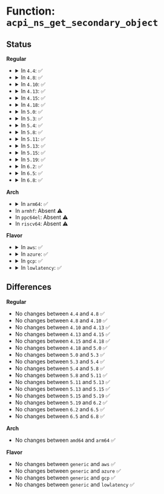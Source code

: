 # Function: <code>acpi_ns_get_secondary_object</code>

## Status
<b>Regular</b>
<ul>
<li>
<details>
<summary>In <code>4.4</code>: ✅</summary>

```c
union acpi_operand_object *acpi_ns_get_secondary_object(union acpi_operand_object *obj_desc);
```

**Collision:** Unique Global

**Inline:** No

**Transformation:** False

**Instances:**

```
In drivers/acpi/acpica/nsobject.c (ffffffff8149d76a)
Location: drivers/acpi/acpica/nsobject.c:313
Inline: False
Direct callers:
  - drivers/acpi/acpica/dsargs.c:acpi_ds_get_buffer_field_arguments
  - drivers/acpi/acpica/dsargs.c:acpi_ds_get_bank_field_arguments
  - drivers/acpi/acpica/dsargs.c:acpi_ds_get_region_arguments
  - drivers/acpi/acpica/evregion.c:acpi_ev_address_space_dispatch
  - drivers/acpi/acpica/evregion.c:acpi_ev_execute_reg_method
  - drivers/acpi/acpica/evregion.c:acpi_ev_detach_region
  - drivers/acpi/acpica/evrgnini.c:acpi_ev_initialize_region
  - drivers/acpi/acpica/utdelete.c:acpi_ut_update_ref_count
  - drivers/acpi/acpica/utdelete.c:acpi_ut_update_ref_count
```
**Symbols:**

```
ffffffff8149d76a-ffffffff8149d797: acpi_ns_get_secondary_object (STB_GLOBAL)
```
</details>
</li>
<li>
<details>
<summary>In <code>4.8</code>: ✅</summary>

```c
union acpi_operand_object *acpi_ns_get_secondary_object(union acpi_operand_object *obj_desc);
```

**Collision:** Unique Global

**Inline:** No

**Transformation:** False

**Instances:**

```
In drivers/acpi/acpica/nsobject.c (ffffffff814ec9b0)
Location: drivers/acpi/acpica/nsobject.c:313
Inline: False
Direct callers:
  - drivers/acpi/acpica/dsargs.c:acpi_ds_get_region_arguments
  - drivers/acpi/acpica/dsargs.c:acpi_ds_get_bank_field_arguments
  - drivers/acpi/acpica/dsargs.c:acpi_ds_get_buffer_field_arguments
  - drivers/acpi/acpica/evregion.c:acpi_ev_detach_region
  - drivers/acpi/acpica/evregion.c:acpi_ev_address_space_dispatch
  - drivers/acpi/acpica/excreate.c:acpi_ex_create_region
  - drivers/acpi/acpica/utdelete.c:acpi_ut_update_ref_count
  - drivers/acpi/acpica/utdelete.c:acpi_ut_update_ref_count
```
**Symbols:**

```
ffffffff814ec9b0-ffffffff814ec9e2: acpi_ns_get_secondary_object (STB_GLOBAL)
```
</details>
</li>
<li>
<details>
<summary>In <code>4.10</code>: ✅</summary>

```c
union acpi_operand_object *acpi_ns_get_secondary_object(union acpi_operand_object *obj_desc);
```

**Collision:** Unique Global

**Inline:** No

**Transformation:** False

**Instances:**

```
In drivers/acpi/acpica/nsobject.c (ffffffff8150f271)
Location: drivers/acpi/acpica/nsobject.c:313
Inline: False
Direct callers:
  - drivers/acpi/acpica/dsargs.c:acpi_ds_get_region_arguments
  - drivers/acpi/acpica/dsargs.c:acpi_ds_get_bank_field_arguments
  - drivers/acpi/acpica/dsargs.c:acpi_ds_get_buffer_field_arguments
  - drivers/acpi/acpica/evregion.c:acpi_ev_detach_region
  - drivers/acpi/acpica/evregion.c:acpi_ev_address_space_dispatch
  - drivers/acpi/acpica/excreate.c:acpi_ex_create_region
  - drivers/acpi/acpica/utdelete.c:acpi_ut_update_ref_count
  - drivers/acpi/acpica/utdelete.c:acpi_ut_update_ref_count
```
**Symbols:**

```
ffffffff8150f271-ffffffff8150f2a3: acpi_ns_get_secondary_object (STB_GLOBAL)
```
</details>
</li>
<li>
<details>
<summary>In <code>4.13</code>: ✅</summary>

```c
union acpi_operand_object *acpi_ns_get_secondary_object(union acpi_operand_object *obj_desc);
```

**Collision:** Unique Global

**Inline:** No

**Transformation:** False

**Instances:**

```
In drivers/acpi/acpica/nsobject.c (ffffffff8151f92c)
Location: drivers/acpi/acpica/nsobject.c:313
Inline: False
Direct callers:
  - drivers/acpi/acpica/dsargs.c:acpi_ds_get_region_arguments
  - drivers/acpi/acpica/dsargs.c:acpi_ds_get_bank_field_arguments
  - drivers/acpi/acpica/dsargs.c:acpi_ds_get_buffer_field_arguments
  - drivers/acpi/acpica/evregion.c:acpi_ev_detach_region
  - drivers/acpi/acpica/evregion.c:acpi_ev_address_space_dispatch
  - drivers/acpi/acpica/excreate.c:acpi_ex_create_region
```
**Symbols:**

```
ffffffff8151f92c-ffffffff8151f955: acpi_ns_get_secondary_object (STB_GLOBAL)
```
</details>
</li>
<li>
<details>
<summary>In <code>4.15</code>: ✅</summary>

```c
union acpi_operand_object *acpi_ns_get_secondary_object(union acpi_operand_object *obj_desc);
```

**Collision:** Unique Global

**Inline:** No

**Transformation:** False

**Instances:**

```
In drivers/acpi/acpica/nsobject.c (ffffffff81572a29)
Location: drivers/acpi/acpica/nsobject.c:313
Inline: False
Direct callers:
  - drivers/acpi/acpica/dsargs.c:acpi_ds_get_region_arguments
  - drivers/acpi/acpica/dsargs.c:acpi_ds_get_bank_field_arguments
  - drivers/acpi/acpica/dsargs.c:acpi_ds_get_buffer_field_arguments
  - drivers/acpi/acpica/evregion.c:acpi_ev_detach_region
  - drivers/acpi/acpica/evregion.c:acpi_ev_address_space_dispatch
  - drivers/acpi/acpica/excreate.c:acpi_ex_create_region
  - drivers/acpi/acpica/dbstats.c:acpi_db_enumerate_object
```
**Symbols:**

```
ffffffff81572a29-ffffffff81572ab9: acpi_ns_get_secondary_object (STB_GLOBAL)
```
</details>
</li>
<li>
<details>
<summary>In <code>4.18</code>: ✅</summary>

```c
union acpi_operand_object *acpi_ns_get_secondary_object(union acpi_operand_object *obj_desc);
```

**Collision:** Unique Global

**Inline:** No

**Transformation:** False

**Instances:**

```
In drivers/acpi/acpica/nsobject.c (ffffffff815a9996)
Location: drivers/acpi/acpica/nsobject.c:277
Inline: False
Direct callers:
  - drivers/acpi/osl.c:acpi_deactivate_mem_region
  - drivers/acpi/acpica/dsargs.c:acpi_ds_get_region_arguments
  - drivers/acpi/acpica/dsargs.c:acpi_ds_get_bank_field_arguments
  - drivers/acpi/acpica/dsargs.c:acpi_ds_get_buffer_field_arguments
  - drivers/acpi/acpica/evregion.c:acpi_ev_detach_region
  - drivers/acpi/acpica/evregion.c:acpi_ev_address_space_dispatch
  - drivers/acpi/acpica/excreate.c:acpi_ex_create_region
  - drivers/acpi/acpica/dbstats.c:acpi_db_enumerate_object
```
**Symbols:**

```
ffffffff815a9996-ffffffff815a9a26: acpi_ns_get_secondary_object (STB_GLOBAL)
```
</details>
</li>
<li>
<details>
<summary>In <code>5.0</code>: ✅</summary>

```c
union acpi_operand_object *acpi_ns_get_secondary_object(union acpi_operand_object *obj_desc);
```

**Collision:** Unique Global

**Inline:** No

**Transformation:** False

**Instances:**

```
In drivers/acpi/acpica/nsobject.c (ffffffff815c283e)
Location: drivers/acpi/acpica/nsobject.c:277
Inline: False
Direct callers:
  - drivers/acpi/osl.c:acpi_deactivate_mem_region
  - drivers/acpi/acpica/dsargs.c:acpi_ds_get_region_arguments
  - drivers/acpi/acpica/dsargs.c:acpi_ds_get_bank_field_arguments
  - drivers/acpi/acpica/dsargs.c:acpi_ds_get_buffer_field_arguments
  - drivers/acpi/acpica/evregion.c:acpi_ev_detach_region
  - drivers/acpi/acpica/evregion.c:acpi_ev_address_space_dispatch
  - drivers/acpi/acpica/excreate.c:acpi_ex_create_region
  - drivers/acpi/acpica/dbstats.c:acpi_db_enumerate_object
```
**Symbols:**

```
ffffffff815c283e-ffffffff815c28ce: acpi_ns_get_secondary_object (STB_GLOBAL)
```
</details>
</li>
<li>
<details>
<summary>In <code>5.3</code>: ✅</summary>

```c
union acpi_operand_object *acpi_ns_get_secondary_object(union acpi_operand_object *obj_desc);
```

**Collision:** Unique Global

**Inline:** No

**Transformation:** False

**Instances:**

```
In drivers/acpi/acpica/nsobject.c (ffffffff815f4239)
Location: drivers/acpi/acpica/nsobject.c:281
Inline: False
Direct callers:
  - drivers/acpi/osl.c:acpi_deactivate_mem_region
  - drivers/acpi/acpica/dsargs.c:acpi_ds_get_region_arguments
  - drivers/acpi/acpica/dsargs.c:acpi_ds_get_bank_field_arguments
  - drivers/acpi/acpica/dsargs.c:acpi_ds_get_buffer_field_arguments
  - drivers/acpi/acpica/evregion.c:acpi_ev_detach_region
  - drivers/acpi/acpica/evregion.c:acpi_ev_address_space_dispatch
  - drivers/acpi/acpica/excreate.c:acpi_ex_create_region
  - drivers/acpi/acpica/utdelete.c:acpi_ut_delete_internal_obj
  - drivers/acpi/acpica/utdelete.c:acpi_ut_delete_internal_obj
  - drivers/acpi/acpica/dbstats.c:acpi_db_enumerate_object
```
**Symbols:**

```
ffffffff815f4239-ffffffff815f42d0: acpi_ns_get_secondary_object (STB_GLOBAL)
```
</details>
</li>
<li>
<details>
<summary>In <code>5.4</code>: ✅</summary>

```c
union acpi_operand_object *acpi_ns_get_secondary_object(union acpi_operand_object *obj_desc);
```

**Collision:** Unique Global

**Inline:** No

**Transformation:** False

**Instances:**

```
In drivers/acpi/acpica/nsobject.c (ffffffff816156d8)
Location: drivers/acpi/acpica/nsobject.c:281
Inline: False
Direct callers:
  - drivers/acpi/osl.c:acpi_deactivate_mem_region
  - drivers/acpi/acpica/dsargs.c:acpi_ds_get_region_arguments
  - drivers/acpi/acpica/dsargs.c:acpi_ds_get_bank_field_arguments
  - drivers/acpi/acpica/dsargs.c:acpi_ds_get_buffer_field_arguments
  - drivers/acpi/acpica/evregion.c:acpi_ev_detach_region
  - drivers/acpi/acpica/evregion.c:acpi_ev_address_space_dispatch
  - drivers/acpi/acpica/excreate.c:acpi_ex_create_region
  - drivers/acpi/acpica/utdelete.c:acpi_ut_delete_internal_obj
  - drivers/acpi/acpica/utdelete.c:acpi_ut_delete_internal_obj
  - drivers/acpi/acpica/dbstats.c:acpi_db_enumerate_object
```
**Symbols:**

```
ffffffff816156d8-ffffffff8161576f: acpi_ns_get_secondary_object (STB_GLOBAL)
```
</details>
</li>
<li>
<details>
<summary>In <code>5.8</code>: ✅</summary>

```c
union acpi_operand_object *acpi_ns_get_secondary_object(union acpi_operand_object *obj_desc);
```

**Collision:** Unique Global

**Inline:** No

**Transformation:** False

**Instances:**

```
In drivers/acpi/acpica/nsobject.c (ffffffff816c1bf9)
Location: drivers/acpi/acpica/nsobject.c:281
Inline: False
Direct callers:
  - drivers/acpi/osl.c:acpi_deactivate_mem_region
  - drivers/acpi/acpica/dsargs.c:acpi_ds_get_region_arguments
  - drivers/acpi/acpica/dsargs.c:acpi_ds_get_bank_field_arguments
  - drivers/acpi/acpica/dsargs.c:acpi_ds_get_buffer_field_arguments
  - drivers/acpi/acpica/evregion.c:acpi_ev_detach_region
  - drivers/acpi/acpica/evregion.c:acpi_ev_address_space_dispatch
  - drivers/acpi/acpica/excreate.c:acpi_ex_create_region
  - drivers/acpi/acpica/utdelete.c:acpi_ut_delete_internal_obj
  - drivers/acpi/acpica/utdelete.c:acpi_ut_delete_internal_obj
  - drivers/acpi/acpica/dbstats.c:acpi_db_enumerate_object
```
**Symbols:**

```
ffffffff816c1bf9-ffffffff816c1c90: acpi_ns_get_secondary_object (STB_GLOBAL)
```
</details>
</li>
<li>
<details>
<summary>In <code>5.11</code>: ✅</summary>

```c
union acpi_operand_object *acpi_ns_get_secondary_object(union acpi_operand_object *obj_desc);
```

**Collision:** Unique Global

**Inline:** No

**Transformation:** False

**Instances:**

```
In drivers/acpi/acpica/nsobject.c (ffffffff816df761)
Location: drivers/acpi/acpica/nsobject.c:281
Inline: False
Direct callers:
  - drivers/acpi/osl.c:acpi_deactivate_mem_region
  - drivers/acpi/acpica/dsargs.c:acpi_ds_get_region_arguments
  - drivers/acpi/acpica/dsargs.c:acpi_ds_get_bank_field_arguments
  - drivers/acpi/acpica/dsargs.c:acpi_ds_get_buffer_field_arguments
  - drivers/acpi/acpica/evregion.c:acpi_ev_detach_region
  - drivers/acpi/acpica/evregion.c:acpi_ev_address_space_dispatch
  - drivers/acpi/acpica/excreate.c:acpi_ex_create_region
  - drivers/acpi/acpica/utdelete.c:acpi_ut_delete_internal_obj
  - drivers/acpi/acpica/utdelete.c:acpi_ut_delete_internal_obj
  - drivers/acpi/acpica/dbstats.c:acpi_db_enumerate_object
```
**Symbols:**

```
ffffffff816df761-ffffffff816df7f8: acpi_ns_get_secondary_object (STB_GLOBAL)
```
</details>
</li>
<li>
<details>
<summary>In <code>5.13</code>: ✅</summary>

```c
union acpi_operand_object *acpi_ns_get_secondary_object(union acpi_operand_object *obj_desc);
```

**Collision:** Unique Global

**Inline:** No

**Transformation:** False

**Instances:**

```
In drivers/acpi/acpica/nsobject.c (ffffffff816c164c)
Location: drivers/acpi/acpica/nsobject.c:281
Inline: False
Direct callers:
  - drivers/acpi/osl.c:acpi_deactivate_mem_region
  - drivers/acpi/acpica/dsargs.c:acpi_ds_get_region_arguments
  - drivers/acpi/acpica/dsargs.c:acpi_ds_get_bank_field_arguments
  - drivers/acpi/acpica/dsargs.c:acpi_ds_get_buffer_field_arguments
  - drivers/acpi/acpica/evregion.c:acpi_ev_detach_region
  - drivers/acpi/acpica/evregion.c:acpi_ev_address_space_dispatch
  - drivers/acpi/acpica/excreate.c:acpi_ex_create_region
  - drivers/acpi/acpica/utdelete.c:acpi_ut_delete_internal_obj
  - drivers/acpi/acpica/utdelete.c:acpi_ut_delete_internal_obj
  - drivers/acpi/acpica/dbstats.c:acpi_db_enumerate_object
```
**Symbols:**

```
ffffffff816c164c-ffffffff816c16e3: acpi_ns_get_secondary_object (STB_GLOBAL)
```
</details>
</li>
<li>
<details>
<summary>In <code>5.15</code>: ✅</summary>

```c
union acpi_operand_object *acpi_ns_get_secondary_object(union acpi_operand_object *obj_desc);
```

**Collision:** Unique Global

**Inline:** No

**Transformation:** False

**Instances:**

```
In drivers/acpi/acpica/nsobject.c (ffffffff81738939)
Location: drivers/acpi/acpica/nsobject.c:281
Inline: False
Direct callers:
  - drivers/acpi/osl.c:acpi_deactivate_mem_region
  - drivers/acpi/acpica/dsargs.c:acpi_ds_get_region_arguments
  - drivers/acpi/acpica/dsargs.c:acpi_ds_get_bank_field_arguments
  - drivers/acpi/acpica/dsargs.c:acpi_ds_get_buffer_field_arguments
  - drivers/acpi/acpica/evregion.c:acpi_ev_detach_region
  - drivers/acpi/acpica/evregion.c:acpi_ev_address_space_dispatch
  - drivers/acpi/acpica/excreate.c:acpi_ex_create_region
  - drivers/acpi/acpica/utdelete.c:acpi_ut_delete_internal_obj
  - drivers/acpi/acpica/utdelete.c:acpi_ut_delete_internal_obj
  - drivers/acpi/acpica/dbstats.c:acpi_db_enumerate_object
```
**Symbols:**

```
ffffffff81738939-ffffffff817389d0: acpi_ns_get_secondary_object (STB_GLOBAL)
```
</details>
</li>
<li>
<details>
<summary>In <code>5.19</code>: ✅</summary>

```c
union acpi_operand_object *acpi_ns_get_secondary_object(union acpi_operand_object *obj_desc);
```

**Collision:** Unique Global

**Inline:** No

**Transformation:** False

**Instances:**

```
In drivers/acpi/acpica/nsobject.c (ffffffff81869d36)
Location: drivers/acpi/acpica/nsobject.c:281
Inline: False
Direct callers:
  - drivers/acpi/acpica/dsargs.c:acpi_ds_get_region_arguments
  - drivers/acpi/acpica/dsargs.c:acpi_ds_get_bank_field_arguments
  - drivers/acpi/acpica/dsargs.c:acpi_ds_get_buffer_field_arguments
  - drivers/acpi/acpica/evregion.c:acpi_ev_execute_reg_method
  - drivers/acpi/acpica/evregion.c:acpi_ev_detach_region
  - drivers/acpi/acpica/evregion.c:acpi_ev_address_space_dispatch
  - drivers/acpi/acpica/excreate.c:acpi_ex_create_region
  - drivers/acpi/acpica/utdelete.c:acpi_ut_delete_internal_obj
  - drivers/acpi/acpica/utdelete.c:acpi_ut_delete_internal_obj
  - drivers/acpi/acpica/dbstats.c:acpi_db_enumerate_object
```
**Symbols:**

```
ffffffff81869d36-ffffffff81869dd5: acpi_ns_get_secondary_object (STB_GLOBAL)
```
</details>
</li>
<li>
<details>
<summary>In <code>6.2</code>: ✅</summary>

```c
union acpi_operand_object *acpi_ns_get_secondary_object(union acpi_operand_object *obj_desc);
```

**Collision:** Unique Global

**Inline:** No

**Transformation:** False

**Instances:**

```
In drivers/acpi/acpica/nsobject.c (ffffffff819a8de0)
Location: drivers/acpi/acpica/nsobject.c:281
Inline: False
Direct callers:
  - drivers/acpi/acpica/dsargs.c:acpi_ds_get_region_arguments
  - drivers/acpi/acpica/dsargs.c:acpi_ds_get_bank_field_arguments
  - drivers/acpi/acpica/dsargs.c:acpi_ds_get_buffer_field_arguments
  - drivers/acpi/acpica/evregion.c:acpi_ev_execute_reg_method
  - drivers/acpi/acpica/evregion.c:acpi_ev_detach_region
  - drivers/acpi/acpica/evregion.c:acpi_ev_address_space_dispatch
  - drivers/acpi/acpica/excreate.c:acpi_ex_create_region
  - drivers/acpi/acpica/utdelete.c:acpi_ut_delete_internal_obj
  - drivers/acpi/acpica/utdelete.c:acpi_ut_delete_internal_obj
  - drivers/acpi/acpica/dbstats.c:acpi_db_enumerate_object
```
**Symbols:**

```
ffffffff819a8de0-ffffffff819a8e98: acpi_ns_get_secondary_object (STB_GLOBAL)
```
</details>
</li>
<li>
<details>
<summary>In <code>6.5</code>: ✅</summary>

```c
union acpi_operand_object *acpi_ns_get_secondary_object(union acpi_operand_object *obj_desc);
```

**Collision:** Unique Global

**Inline:** No

**Transformation:** False

**Instances:**

```
In drivers/acpi/acpica/nsobject.c (ffffffff819efc90)
Location: drivers/acpi/acpica/nsobject.c:281
Inline: False
Direct callers:
  - drivers/acpi/acpica/dsargs.c:acpi_ds_get_region_arguments
  - drivers/acpi/acpica/dsargs.c:acpi_ds_get_bank_field_arguments
  - drivers/acpi/acpica/dsargs.c:acpi_ds_get_buffer_field_arguments
  - drivers/acpi/acpica/evregion.c:acpi_ev_execute_reg_method
  - drivers/acpi/acpica/evregion.c:acpi_ev_detach_region
  - drivers/acpi/acpica/evregion.c:acpi_ev_address_space_dispatch
  - drivers/acpi/acpica/excreate.c:acpi_ex_create_region
  - drivers/acpi/acpica/utdelete.c:acpi_ut_delete_internal_obj
  - drivers/acpi/acpica/utdelete.c:acpi_ut_delete_internal_obj
  - drivers/acpi/acpica/dbstats.c:acpi_db_enumerate_object
```
**Symbols:**

```
ffffffff819efc90-ffffffff819efd48: acpi_ns_get_secondary_object (STB_GLOBAL)
```
</details>
</li>
<li>
<details>
<summary>In <code>6.8</code>: ✅</summary>

```c
union acpi_operand_object *acpi_ns_get_secondary_object(union acpi_operand_object *obj_desc);
```

**Collision:** Unique Global

**Inline:** No

**Transformation:** False

**Instances:**

```
In drivers/acpi/acpica/nsobject.c (ffffffff81a3aa80)
Location: drivers/acpi/acpica/nsobject.c:281
Inline: False
Direct callers:
  - drivers/acpi/acpica/dsargs.c:acpi_ds_get_region_arguments
  - drivers/acpi/acpica/dsargs.c:acpi_ds_get_bank_field_arguments
  - drivers/acpi/acpica/dsargs.c:acpi_ds_get_buffer_field_arguments
  - drivers/acpi/acpica/evregion.c:acpi_ev_execute_reg_method
  - drivers/acpi/acpica/evregion.c:acpi_ev_detach_region
  - drivers/acpi/acpica/evregion.c:acpi_ev_address_space_dispatch
  - drivers/acpi/acpica/excreate.c:acpi_ex_create_region
  - drivers/acpi/acpica/utdelete.c:acpi_ut_delete_internal_obj
  - drivers/acpi/acpica/utdelete.c:acpi_ut_delete_internal_obj
  - drivers/acpi/acpica/dbstats.c:acpi_db_enumerate_object
```
**Symbols:**

```
ffffffff81a3aa80-ffffffff81a3ab38: acpi_ns_get_secondary_object (STB_GLOBAL)
```
</details>
</li>
</ul>
<b>Arch</b>
<ul>
<li>
<details>
<summary>In <code>arm64</code>: ✅</summary>

```c
union acpi_operand_object *acpi_ns_get_secondary_object(union acpi_operand_object *obj_desc);
```

**Collision:** Unique Global

**Inline:** No

**Transformation:** False

**Instances:**

```
In drivers/acpi/acpica/nsobject.c (ffff80001078e004)
Location: drivers/acpi/acpica/nsobject.c:281
Inline: False
Direct callers:
  - drivers/acpi/osl.c:acpi_deactivate_mem_region
  - drivers/acpi/acpica/dsargs.c:acpi_ds_get_region_arguments
  - drivers/acpi/acpica/dsargs.c:acpi_ds_get_bank_field_arguments
  - drivers/acpi/acpica/dsargs.c:acpi_ds_get_buffer_field_arguments
  - drivers/acpi/acpica/evregion.c:acpi_ev_detach_region
  - drivers/acpi/acpica/evregion.c:acpi_ev_address_space_dispatch
  - drivers/acpi/acpica/excreate.c:acpi_ex_create_region
```
**Symbols:**

```
ffff80001078e004-ffff80001078e058: acpi_ns_get_secondary_object (STB_GLOBAL)
```
</details>
</li>
<li>
In <code>armhf</code>: Absent ⚠️
</li>
<li>
In <code>ppc64el</code>: Absent ⚠️
</li>
<li>
In <code>riscv64</code>: Absent ⚠️
</li>
</ul>
<b>Flavor</b>
<ul>
<li>
<details>
<summary>In <code>aws</code>: ✅</summary>

```c
union acpi_operand_object *acpi_ns_get_secondary_object(union acpi_operand_object *obj_desc);
```

**Collision:** Unique Global

**Inline:** No

**Transformation:** False

**Instances:**

```
In drivers/acpi/acpica/nsobject.c (ffffffff815f3ec0)
Location: drivers/acpi/acpica/nsobject.c:281
Inline: False
Direct callers:
  - drivers/acpi/osl.c:acpi_deactivate_mem_region
  - drivers/acpi/acpica/dsargs.c:acpi_ds_get_region_arguments
  - drivers/acpi/acpica/dsargs.c:acpi_ds_get_bank_field_arguments
  - drivers/acpi/acpica/dsargs.c:acpi_ds_get_buffer_field_arguments
  - drivers/acpi/acpica/evregion.c:acpi_ev_detach_region
  - drivers/acpi/acpica/evregion.c:acpi_ev_address_space_dispatch
  - drivers/acpi/acpica/excreate.c:acpi_ex_create_region
```
**Symbols:**

```
ffffffff815f3ec0-ffffffff815f3ee9: acpi_ns_get_secondary_object (STB_GLOBAL)
```
</details>
</li>
<li>
<details>
<summary>In <code>azure</code>: ✅</summary>

```c
union acpi_operand_object *acpi_ns_get_secondary_object(union acpi_operand_object *obj_desc);
```

**Collision:** Unique Global

**Inline:** No

**Transformation:** False

**Instances:**

```
In drivers/acpi/acpica/nsobject.c (ffffffff815df444)
Location: drivers/acpi/acpica/nsobject.c:281
Inline: False
Direct callers:
  - drivers/acpi/osl.c:acpi_deactivate_mem_region
  - drivers/acpi/acpica/dsargs.c:acpi_ds_get_region_arguments
  - drivers/acpi/acpica/dsargs.c:acpi_ds_get_bank_field_arguments
  - drivers/acpi/acpica/dsargs.c:acpi_ds_get_buffer_field_arguments
  - drivers/acpi/acpica/evregion.c:acpi_ev_detach_region
  - drivers/acpi/acpica/evregion.c:acpi_ev_address_space_dispatch
  - drivers/acpi/acpica/excreate.c:acpi_ex_create_region
```
**Symbols:**

```
ffffffff815df444-ffffffff815df46d: acpi_ns_get_secondary_object (STB_GLOBAL)
```
</details>
</li>
<li>
<details>
<summary>In <code>gcp</code>: ✅</summary>

```c
union acpi_operand_object *acpi_ns_get_secondary_object(union acpi_operand_object *obj_desc);
```

**Collision:** Unique Global

**Inline:** No

**Transformation:** False

**Instances:**

```
In drivers/acpi/acpica/nsobject.c (ffffffff816099b8)
Location: drivers/acpi/acpica/nsobject.c:281
Inline: False
Direct callers:
  - drivers/acpi/osl.c:acpi_deactivate_mem_region
  - drivers/acpi/acpica/dsargs.c:acpi_ds_get_region_arguments
  - drivers/acpi/acpica/dsargs.c:acpi_ds_get_bank_field_arguments
  - drivers/acpi/acpica/dsargs.c:acpi_ds_get_buffer_field_arguments
  - drivers/acpi/acpica/evregion.c:acpi_ev_detach_region
  - drivers/acpi/acpica/evregion.c:acpi_ev_address_space_dispatch
  - drivers/acpi/acpica/excreate.c:acpi_ex_create_region
  - drivers/acpi/acpica/utdelete.c:acpi_ut_delete_internal_obj
  - drivers/acpi/acpica/utdelete.c:acpi_ut_delete_internal_obj
  - drivers/acpi/acpica/dbstats.c:acpi_db_enumerate_object
```
**Symbols:**

```
ffffffff816099b8-ffffffff81609a4f: acpi_ns_get_secondary_object (STB_GLOBAL)
```
</details>
</li>
<li>
<details>
<summary>In <code>lowlatency</code>: ✅</summary>

```c
union acpi_operand_object *acpi_ns_get_secondary_object(union acpi_operand_object *obj_desc);
```

**Collision:** Unique Global

**Inline:** No

**Transformation:** False

**Instances:**

```
In drivers/acpi/acpica/nsobject.c (ffffffff81623868)
Location: drivers/acpi/acpica/nsobject.c:281
Inline: False
Direct callers:
  - drivers/acpi/osl.c:acpi_deactivate_mem_region
  - drivers/acpi/acpica/dsargs.c:acpi_ds_get_region_arguments
  - drivers/acpi/acpica/dsargs.c:acpi_ds_get_bank_field_arguments
  - drivers/acpi/acpica/dsargs.c:acpi_ds_get_buffer_field_arguments
  - drivers/acpi/acpica/evregion.c:acpi_ev_detach_region
  - drivers/acpi/acpica/evregion.c:acpi_ev_address_space_dispatch
  - drivers/acpi/acpica/excreate.c:acpi_ex_create_region
  - drivers/acpi/acpica/utdelete.c:acpi_ut_delete_internal_obj
  - drivers/acpi/acpica/utdelete.c:acpi_ut_delete_internal_obj
  - drivers/acpi/acpica/dbstats.c:acpi_db_enumerate_object
```
**Symbols:**

```
ffffffff81623868-ffffffff816238ff: acpi_ns_get_secondary_object (STB_GLOBAL)
```
</details>
</li>
</ul>

## Differences
<b>Regular</b>
<ul>
<li>
No changes between <code>4.4</code> and <code>4.8</code> ✅
</li>
<li>
No changes between <code>4.8</code> and <code>4.10</code> ✅
</li>
<li>
No changes between <code>4.10</code> and <code>4.13</code> ✅
</li>
<li>
No changes between <code>4.13</code> and <code>4.15</code> ✅
</li>
<li>
No changes between <code>4.15</code> and <code>4.18</code> ✅
</li>
<li>
No changes between <code>4.18</code> and <code>5.0</code> ✅
</li>
<li>
No changes between <code>5.0</code> and <code>5.3</code> ✅
</li>
<li>
No changes between <code>5.3</code> and <code>5.4</code> ✅
</li>
<li>
No changes between <code>5.4</code> and <code>5.8</code> ✅
</li>
<li>
No changes between <code>5.8</code> and <code>5.11</code> ✅
</li>
<li>
No changes between <code>5.11</code> and <code>5.13</code> ✅
</li>
<li>
No changes between <code>5.13</code> and <code>5.15</code> ✅
</li>
<li>
No changes between <code>5.15</code> and <code>5.19</code> ✅
</li>
<li>
No changes between <code>5.19</code> and <code>6.2</code> ✅
</li>
<li>
No changes between <code>6.2</code> and <code>6.5</code> ✅
</li>
<li>
No changes between <code>6.5</code> and <code>6.8</code> ✅
</li>
</ul>
<b>Arch</b>
<ul>
<li>
No changes between <code>amd64</code> and <code>arm64</code> ✅
</li>
</ul>
<b>Flavor</b>
<ul>
<li>
No changes between <code>generic</code> and <code>aws</code> ✅
</li>
<li>
No changes between <code>generic</code> and <code>azure</code> ✅
</li>
<li>
No changes between <code>generic</code> and <code>gcp</code> ✅
</li>
<li>
No changes between <code>generic</code> and <code>lowlatency</code> ✅
</li>
</ul>
